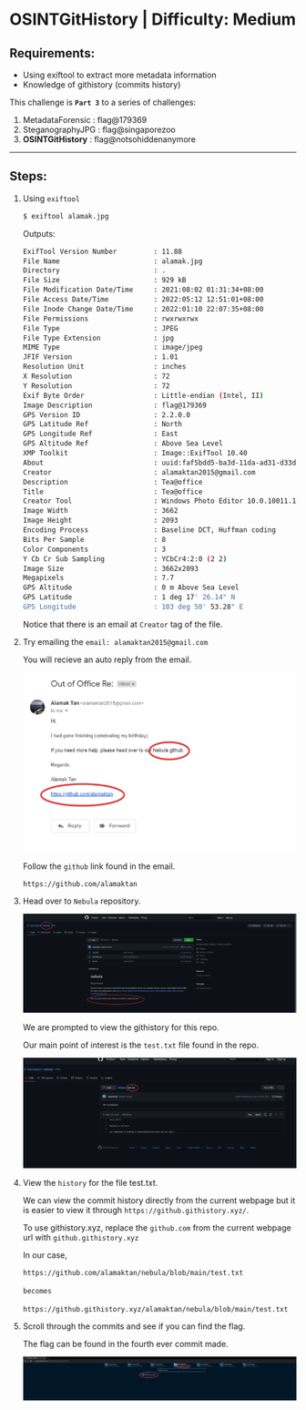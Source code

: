 # OSINTGitHistory | Difficulty: Medium

## Requirements:

- Using exiftool to extract more metadata information
- Knowledge of githistory (commits history)

This challenge is **`Part 3`** to a series of challenges:

1. MetadataForensic : flag@179369
2. SteganographyJPG : flag@singaporezoo
3. **OSINTGitHistory** : flag@notsohiddenanymore

---

## Steps:

1.  Using `exiftool`

    ```bash
    $ exiftool alamak.jpg
    ```

    Outputs:

    ```bash
    ExifTool Version Number         : 11.88
    File Name                       : alamak.jpg
    Directory                       : .
    File Size                       : 929 kB
    File Modification Date/Time     : 2021:08:02 01:31:34+08:00
    File Access Date/Time           : 2022:05:12 12:51:01+08:00
    File Inode Change Date/Time     : 2022:01:10 22:07:35+08:00
    File Permissions                : rwxrwxrwx
    File Type                       : JPEG
    File Type Extension             : jpg
    MIME Type                       : image/jpeg
    JFIF Version                    : 1.01
    Resolution Unit                 : inches
    X Resolution                    : 72
    Y Resolution                    : 72
    Exif Byte Order                 : Little-endian (Intel, II)
    Image Description               : flag@179369
    GPS Version ID                  : 2.2.0.0
    GPS Latitude Ref                : North
    GPS Longitude Ref               : East
    GPS Altitude Ref                : Above Sea Level
    XMP Toolkit                     : Image::ExifTool 10.40
    About                           : uuid:faf5bdd5-ba3d-11da-ad31-d33d75182f1b
    Creator                         : alamaktan2015@gmail.com
    Description                     : Tea@office
    Title                           : Tea@office
    Creator Tool                    : Windows Photo Editor 10.0.10011.16384
    Image Width                     : 3662
    Image Height                    : 2093
    Encoding Process                : Baseline DCT, Huffman coding
    Bits Per Sample                 : 8
    Color Components                : 3
    Y Cb Cr Sub Sampling            : YCbCr4:2:0 (2 2)
    Image Size                      : 3662x2093
    Megapixels                      : 7.7
    GPS Altitude                    : 0 m Above Sea Level
    GPS Latitude                    : 1 deg 17' 26.14" N
    GPS Longitude                   : 103 deg 50' 53.28" E
    ```

    Notice that there is an email at `Creator` tag of the file.

2.  Try emailing the `email: alamaktan2015@gmail.com`

    You will recieve an auto reply from the email.

    ![Auto reply](Guide-Media/chrome_2LRlA95RW8.png)

    Follow the `github` link found in the email.

        https://github.com/alamaktan

3.  Head over to `Nebula` repository.

    ![Nebula repo](Guide-Media/chrome_P6iVsh6jZi.png)

    We are prompted to view the githistory for this repo.

    Our main point of interest is the `test.txt` file found in the repo.

    ![test.txt](Guide-Media/chrome_P7Y8rvLWQZ.png)

4.  View the `history` for the file test.txt.

    We can view the commit history directly from the current webpage but it is easier to view it through `https://github.githistory.xyz/`.

    To use githistory.xyz, replace the `github.com` from the current webpage url with `github.githistory.xyz`

    In our case,

        https://github.com/alamaktan/nebula/blob/main/test.txt

        becomes

        https://github.githistory.xyz/alamaktan/nebula/blob/main/test.txt

5.  Scroll through the commits and see if you can find the flag.

    The flag can be found in the fourth ever commit made.

    ![Flag](Guide-Media/chrome_jtIrtwPgyT.png)

